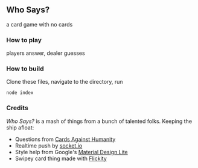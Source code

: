 ## Who Says?
a card game with no cards

### How to play
players answer, dealer guesses

### How to build
Clone these files, navigate to the directory, run

`node index`

### Credits
*Who Says?* is a mash of things from a bunch of talented folks. Keeping the ship afloat:

- Questions from [Cards Against Humanity](http://cardsagainsthumanity.com)
- Realtime push by [socket.io](http://socket.io)
- Style help from Google's [Material Design Lite](http://getmdl.io)
- Swipey card thing made with [Flickity](http://flickity.metafizzy.co/)